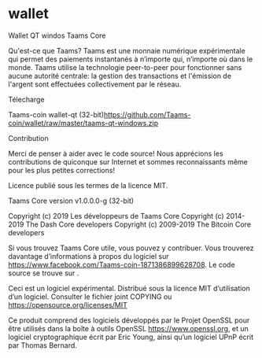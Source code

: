 # wallet
Wallet QT windos
Taams Core

Qu'est-ce que Taams? Taams est une monnaie numérique expérimentale qui permet des paiements instantanés à n’importe qui, n’importe où dans le monde. Taams utilise la technologie peer-to-peer pour fonctionner sans aucune autorité centrale: la gestion des transactions et l'émission de l'argent sont effectuées collectivement par le réseau.

Télecharge

Taams-coin wallet-qt (32-bit)https://github.com/Taams-coin/wallet/raw/master/taams-qt-windows.zip

Contribution

Merci de penser à aider avec le code source! Nous apprécions les contributions de quiconque sur Internet et sommes reconnaissants même pour les plus petites corrections!

Licence publié sous les termes de la licence MIT.

Taams Core version v1.0.0.0-g (32-bit)

Copyright (c) 2019 Les développeurs de Taams Core Copyright (c) 2014-2019 The Dash Core developers Copyright (c) 2009-2019 The Bitcoin Core developers

Si vous trouvez Taams Core utile, vous pouvez y contribuer. Vous trouverez davantage d’informations à propos du logiciel sur https://www.facebook.com/Taams-coin-1871386899628708. Le code source se trouve sur .

Ceci est un logiciel expérimental. Distribué sous la licence MIT d’utilisation d’un logiciel. Consulter le fichier joint COPYING ou https://opensource.org/licenses/MIT

Ce produit comprend des logiciels développés par le Projet OpenSSL pour être utilisés dans la boîte à outils OpenSSL https://www.openssl.org, et un logiciel cryptographique écrit par Eric Young, ainsi qu’un logiciel UPnP écrit par Thomas Bernard.
